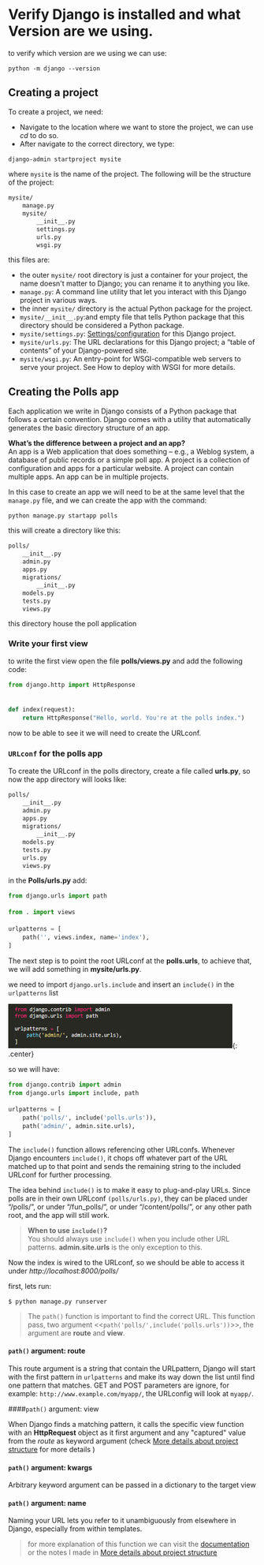 # Verify Django is installed and what Version are we using.

to verify which version are we using we can use:

```
python -m django --version
```

## Creating a project  

To create a project, we need:  
* Navigate to the location where we want to store the project, we can use *cd*  to do so.  
* After navigate to the correct directory, we type:

```
django-admin startproject mysite
```

where `mysite` is the name of the project.
The following will be the structure of the project:

```
mysite/
	manage.py
	mysite/	
		__init__.py
		settings.py
		urls.py
		wsgi.py
```

this files are:

* the outer `mysite/` root directory is just a container for your project, the name doesn't matter to Django;  you can rename it to anything you like.  
* `manage.py`: A command line utility that let you interact with this Django project in various ways.  
* the inner `mysite/` directory is the actual Python package for the project.  
* `mysite/__init__.py`:and empty file that tells Python package that this directory should  be considered a Python package.  
* `mysite/settings.py`: [Settings/configuration](https://docs.djangoproject.com/en/2.2/topics/settings/) for this Django project.   
* `mysite/urls.py`: The URL declarations for this Django project; a “table of contents” of your Django-powered site.  
* `mysite/wsgi.py`: An entry-point for WSGI-compatible web servers to serve your project. See How to deploy with WSGI for more details.  


## Creating the Polls app  

Each application we write in Django consists of a Python package that follows a certain convention. Django comes with a utility that automatically generates the basic directory structure of an app. 

**What’s the difference between a project and an app?**   
An app is a Web application that does something – e.g., a Weblog system, a database of public records or a simple poll app. A project is a collection of configuration and apps for a particular website. A project can contain multiple apps. An app can be in multiple projects.

In this case to create an app we will need to be at the same level that the `manage.py` file, and we can create the app with the command:

```
python manage.py startapp polls
```

this will create a directory like this:

```
polls/
    __init__.py
    admin.py
    apps.py
    migrations/
        __init__.py
    models.py
    tests.py
    views.py
```

this directory house the poll application


### Write your first view  

to write the first view open the file **polls/views.py** and add the following code:

```python
from django.http import HttpResponse


def index(request):
    return HttpResponse("Hello, world. You're at the polls index.")
```

now to be able to see it we will need to create the URLconf.

### `URLconf` for the polls app

To create the URLconf in the polls directory, create a file called **urls.py**, so now the app directory will looks like:

```
polls/
    __init__.py
    admin.py
    apps.py
    migrations/
        __init__.py
    models.py
    tests.py
    urls.py
    views.py
```

in the **Polls/urls.py** add:

```python
from django.urls import path

from . import views

urlpatterns = [
    path('', views.index, name='index'),
]
```

The next step is to point the root URLconf at the **polls.urls**, to achieve that, we will add something in **mysite/urls.py**. 

we need to import `django.urls.include` and insert an `include()` in the `urlpatterns` list

![001.Tutorial_part_1-001](images/001.Tutorial_part_1-001.png){: .center}

so we will have:

```python
from django.contrib import admin
from django.urls import include, path

urlpatterns = [
    path('polls/', include('polls.urls')),
    path('admin/', admin.site.urls),
]
```

The `include()` function allows referencing other URLconfs. Whenever Django encounters `include()`, it chops off whatever part of the URL matched up to that point and sends the remaining string to the included URLconf for further processing.

The idea behind `include()` is to make it easy to plug-and-play URLs. Since polls are in their own URLconf `(polls/urls.py)`, they can be placed under “/polls/”, or under “/fun_polls/”, or under “/content/polls/”, or any other path root, and the app will still work.

>**When to use `include()`?**   
>You should always use `include()` when you include other URL patterns. **admin.site.urls** is the only exception to this.

Now the index is wired to the URLconf, so we should be able to access  it  under *http://localhost:8000/polls/*

first, lets run:

```
$ python manage.py runserver
```

> The `path()` function is important to find the correct URL. This function pass, two argument <<`path('polls/',include('polls.urls'))`>>, the argument are **route** and 
**view**.


#### `path()` argument: route  

This route argument is a string that contain the URLpattern, Django will start with the first pattern in `urlpatterns` and make its way down the list until find one pattern that matches.
GET and POST parameters are ignore, for example:
`http://www.example.com/myapp/`, the URLconfig will look at `myapp/`.

####`path()` argument: view  

When Django finds a matching pattern, it calls the specific view function with an **HttpRequest** object as it first argument and any "captured" value from the *route* as keyword argument (check [More details about project structure](/Django/More%20details%20about%20project%20structure/) for more details )

#### `path()` argument: kwargs

Arbitrary keyword argument can be passed in a dictionary to the target view

#### `path()` argument: name
Naming your URL lets you refer to it unambiguously from elsewhere in Django, especially from within templates.


> for more explanation of this function we can visit the [documentation](https://docs.djangoproject.com/en/2.2/ref/urls/#django.urls.path) or the notes I made in [More details about project structure](More%20details%20about%20project%20structure.html)












